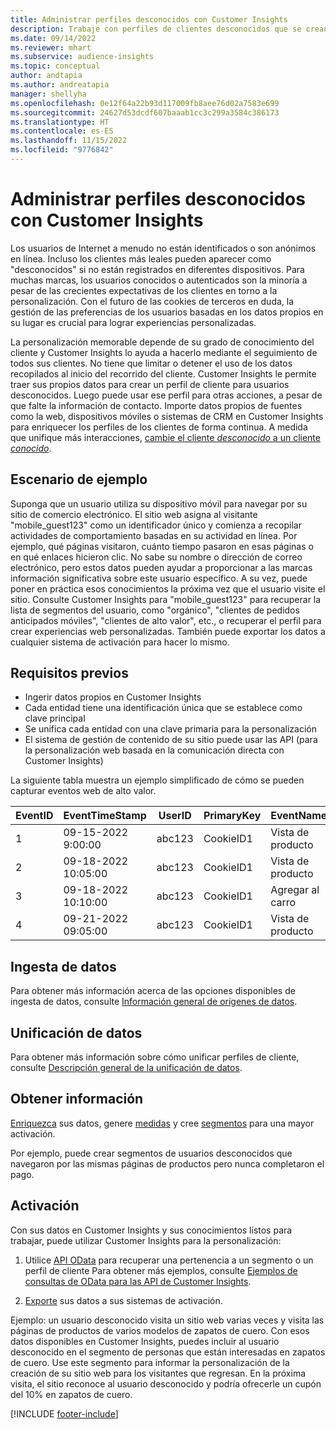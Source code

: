 ```yaml
---
title: Administrar perfiles desconocidos con Customer Insights
description: Trabaje con perfiles de clientes desconocidos que se crean y administran en Dynamics 365 Customer Insights.
ms.date: 09/14/2022
ms.reviewer: mhart
ms.subservice: audience-insights
ms.topic: conceptual
author: andtapia
ms.author: andreatapia
manager: shellyha
ms.openlocfilehash: 0e12f64a22b93d117009fb8aee76d02a7583e699
ms.sourcegitcommit: 24627d53dcdf607baaab1cc3c299a3584c386173
ms.translationtype: HT
ms.contentlocale: es-ES
ms.lasthandoff: 11/15/2022
ms.locfileid: "9776842"
---
```

# <a name="manage-unknown-profiles-with-customer-insights"></a>Administrar perfiles desconocidos con Customer Insights

Los usuarios de Internet a menudo no están identificados o son anónimos en línea. Incluso los clientes más leales pueden aparecer como "desconocidos" si no están registrados en diferentes dispositivos. Para muchas marcas, los usuarios conocidos o autenticados son la minoría a pesar de las crecientes expectativas de los clientes en torno a la personalización. Con el futuro de las cookies de terceros en duda, la gestión de las preferencias de los usuarios basadas en los datos propios en su lugar es crucial para lograr experiencias personalizadas.

La personalización memorable depende de su grado de conocimiento del cliente y Customer Insights lo ayuda a hacerlo mediante el seguimiento de todos sus clientes.  No tiene que limitar o detener el uso de los datos recopilados al inicio del recorrido del cliente. Customer Insights le permite traer sus propios datos para crear un perfil de cliente para usuarios desconocidos. Luego puede usar ese perfil para otras acciones, a pesar de que falte la información de contacto. Importe datos propios de fuentes como la web, dispositivos móviles o sistemas de CRM en Customer Insights para enriquecer los perfiles de los clientes de forma continua. A medida que unifique más interacciones, [cambie el cliente *desconocido* a un cliente *conocido*](unknown-to-known.md).

## <a name="sample-scenario"></a>Escenario de ejemplo

Suponga que un usuario utiliza su dispositivo móvil para navegar por su sitio de comercio electrónico. El sitio web asigna al visitante "mobile_guest123" como un identificador único y comienza a recopilar actividades de comportamiento basadas en su actividad en línea. Por ejemplo, qué páginas visitaron, cuánto tiempo pasaron en esas páginas o en qué enlaces hicieron clic. No sabe su nombre o dirección de correo electrónico, pero estos datos pueden ayudar a proporcionar a las marcas información significativa sobre este usuario específico. A su vez, puede poner en práctica esos conocimientos la próxima vez que el usuario visite el sitio. Consulte Customer Insights para "mobile_guest123" para recuperar la lista de segmentos del usuario, como "orgánico", "clientes de pedidos anticipados móviles", "clientes de alto valor", etc., o recuperar el perfil para crear experiencias web personalizadas. También puede exportar los datos a cualquier sistema de activación para hacer lo mismo.

## <a name="prerequisites"></a>Requisitos previos

- Ingerir datos propios en Customer Insights
- Cada entidad tiene una identificación única que se establece como clave principal
- Se unifica cada entidad con una clave primaria para la personalización
- El sistema de gestión de contenido de su sitio puede usar las API (para la personalización web basada en la comunicación directa con Customer Insights)

La siguiente tabla muestra un ejemplo simplificado de cómo se pueden capturar eventos web de alto valor.

|EventID|EventTimeStamp|UserID|PrimaryKey|EventName|
|--|--|--|--|--|
|1|09-15-2022 9:00:00|abc123|CookieID1|Vista de producto|
|2|09-18-2022 10:05:00|abc123|CookieID1|Vista de producto|
|3|09-18-2022 10:10:00|abc123|CookieID1|Agregar al carro|
|4|09-21-2022 09:05:00|abc123|CookieID1|Vista de producto|

## <a name="data-ingestion"></a>Ingesta de datos

Para obtener más información acerca de las opciones disponibles de ingesta de datos, consulte [Información general de orígenes de datos](data-sources.md).

## <a name="data-unification"></a>Unificación de datos

Para obtener más información sobre cómo unificar perfiles de cliente, consulte [Descripción general de la unificación de datos](data-unification.md).

## <a name="get-insights"></a>Obtener información

[Enriquezca](enrichment-hub.md) sus datos, genere [medidas](measures.md) y cree [segmentos](segments.md) para una mayor activación.

Por ejemplo, puede crear segmentos de usuarios desconocidos que navegaron por las mismas páginas de productos pero nunca completaron el pago.

## <a name="activation"></a>Activación

Con sus datos en Customer Insights y sus conocimientos listos para trabajar, puede utilizar Customer Insights para la personalización:

1. Utilice [API OData](apis.md) para recuperar una pertenencia a un segmento o un perfil de cliente Para obtener más ejemplos, consulte [Ejemplos de consultas de OData para las API de Customer Insights](odata-examples.md).

1. [Exporte](export-destinations.md) sus datos a sus sistemas de activación.

Ejemplo: un usuario desconocido visita un sitio web varias veces y visita las páginas de productos de varios modelos de zapatos de cuero. Con esos datos disponibles en Customer Insights, puedes incluir al usuario desconocido en el segmento de personas que están interesadas en zapatos de cuero. Use este segmento para informar la personalización de la creación de su sitio web para los visitantes que regresan. En la próxima visita, el sitio reconoce al usuario desconocido y podría ofrecerle un cupón del 10% en zapatos de cuero.

[!INCLUDE [footer-include](includes/footer-banner.md)]
